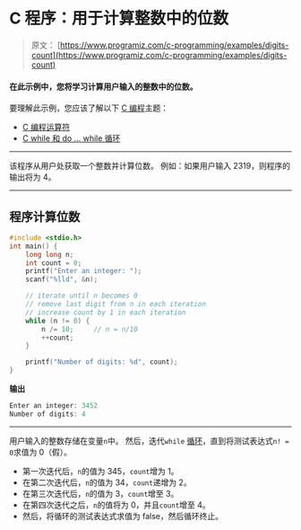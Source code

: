 # C 程序：用于计算整数中的位数

> 原文： [https://www.programiz.com/c-programming/examples/digits-count](https://www.programiz.com/c-programming/examples/digits-count)

#### 在此示例中，您将学习计算用户输入的整数中的位数。

要理解此示例，您应该了解以下 [C 编程](/c-programming "C tutorial")主题：

*   [C 编程运算符](/c-programming/c-operators)
*   [C while 和 do ... while 循环](/c-programming/c-do-while-loops)

* * *

该程序从用户处获取一个整数并计算位数。 例如：如果用户输入 2319，则程序的输出将为 4。

* * *

## 程序计算位数

```c
#include <stdio.h>
int main() {
    long long n;
    int count = 0;
    printf("Enter an integer: ");
    scanf("%lld", &n);

    // iterate until n becomes 0
    // remove last digit from n in each iteration
    // increase count by 1 in each iteration
    while (n != 0) {
        n /= 10;     // n = n/10
        ++count;
    }

    printf("Number of digits: %d", count);
} 
```

**输出**

```c
Enter an integer: 3452
Number of digits: 4 
```

* * *

用户输入的整数存储在变量`n`中。 然后，迭代`while` [循环](https://www.programiz.com/c-programming/c-do-while-loops)，直到将测试表达式`n! = 0`求值为 0（假）。

*   第一次迭代后，`n`的值为 345，`count`增为 1。
*   在第二次迭代后，`n`的值为 34，`count`递增为 2。
*   在第三次迭代后，`n`的值为 3，`count`增至 3。
*   在第四次迭代之后，`n`的值将为 0，并且`count`增至 4。
*   然后，将循环的测试表达式求值为 false，然后循环终止。